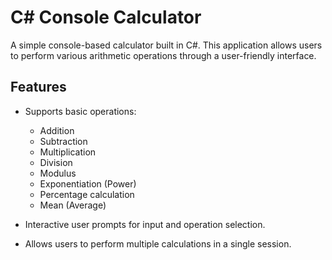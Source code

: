 # C# Console Calculator

A simple console-based calculator built in C#. This application allows users to perform various arithmetic operations through a user-friendly interface.

## Features

- Supports basic operations:
  - Addition
  - Subtraction
  - Multiplication
  - Division
  - Modulus
  - Exponentiation (Power)
  - Percentage calculation
  - Mean (Average)

- Interactive user prompts for input and operation selection.
- Allows users to perform multiple calculations in a single session.
